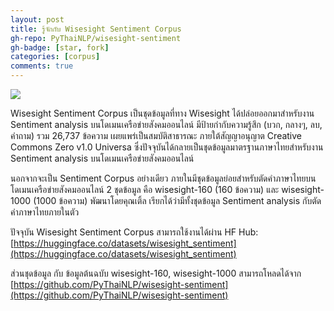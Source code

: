 ```yaml
---
layout: post
title: รู้จักกับ Wisesight Sentiment Corpus
gh-repo: PyThaiNLP/wisesight-sentiment
gh-badge: [star, fork]
categories: [corpus]
comments: true
---
```


![](https://i.imgur.com/PH6OX2p.png)

Wisesight Sentiment Corpus เป็นชุดข้อมูลที่ทาง Wisesight ได้ปล่อยออกมาสำหรับงาน Sentiment analysis บนโดเมนเครือข่ายสังคมออนไลน์ มีป้ายกำกับความรู้สึก (บวก, กลางๆ, ลบ, คำถาม) รวม 26,737 ข้อความ เผยแพร่เป็นสมบัติสาธารณะ ภายใต้สัญญาอนุญาต Creative Commons Zero v1.0 Universa ซึ่งปัจจุบันได้กลายเป็นชุดข้อมูลมาตรฐานภาษาไทยสำหรับงาน Sentiment analysis บนโดเมนเครือข่ายสังคมออนไลน์

นอกจากจะเป็น Sentiment Corpus อย่างเดียว ภายในมีชุดข้อมูลย่อยสำหรับตัดคำภาษาไทยบนโดเมนเครือข่ายสังคมออนไลน์ 2 ชุดข้อมูล คือ wisesight-160 (160 ข้อความ) และ wisesight-1000 (1000 ข้อความ) พัฒนาโดยคุณเติ้ล เรียกได้ว่ามีทั้งชุดข้อมูล Sentiment analysis กับตัดคำภาษาไทยภายในตัว

ปัจจุบัน Wisesight Sentiment Corpus สามารถใช้งานได้ผ่าน HF Hub: [https://huggingface.co/datasets/wisesight_sentiment](https://huggingface.co/datasets/wisesight_sentiment)

ส่วนชุดข้อมูล กับ ข้อมูลต้นฉบับ wisesight-160, wisesight-1000 สามารถโหลดได้จาก [https://github.com/PyThaiNLP/wisesight-sentiment](https://github.com/PyThaiNLP/wisesight-sentiment)
